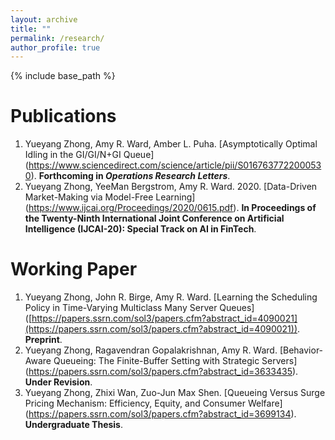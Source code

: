 ```yaml
---
layout: archive
title: ""
permalink: /research/
author_profile: true
---
```

{% include base_path %} 

# Publications 
1. Yueyang Zhong, Amy R. Ward, Amber L. Puha. [Asymptotically Optimal Idling in the GI/GI/N+GI Queue] (https://www.sciencedirect.com/science/article/pii/S0167637722000530). **Forthcoming in *Operations Research Letters***.
2. Yueyang Zhong, YeeMan Bergstrom, Amy R. Ward. 2020. [Data-Driven Market-Making via Model-Free Learning] (https://www.ijcai.org/Proceedings/2020/0615.pdf). **In Proceedings of the Twenty-Ninth International Joint Conference on Artificial Intelligence (IJCAI-20): Special Track on AI in FinTech**.


# Working Paper
1. Yueyang Zhong, John R. Birge, Amy R. Ward. [Learning the Scheduling Policy in Time-Varying Multiclass Many Server Queues] ([https://papers.ssrn.com/sol3/papers.cfm?abstract_id=4090021](https://papers.ssrn.com/sol3/papers.cfm?abstract_id=4090021)). **Preprint**.
2. Yueyang Zhong, Ragavendran Gopalakrishnan, Amy R. Ward. [Behavior-Aware Queueing: The Finite-Buffer Setting with Strategic Servers] (https://papers.ssrn.com/sol3/papers.cfm?abstract_id=3633435). **Under Revision**.  
3. Yueyang Zhong, Zhixi Wan, Zuo-Jun Max Shen. [Queueing Versus Surge Pricing Mechanism: Efficiency, Equity, and Consumer Welfare] (https://papers.ssrn.com/sol3/papers.cfm?abstract_id=3699134). **Undergraduate Thesis**. 
